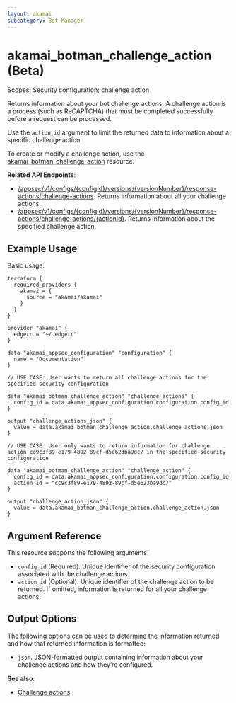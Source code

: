 ```yaml
---
layout: akamai
subcategory: Bot Manager
---
```


# akamai_botman_challenge_action (Beta)

Scopes: Security configuration; challenge action

Returns information about your bot challenge actions. A challenge action is a process (such as ReCAPTCHA) that must be completed successfully before a request can be processed.

Use the `action_id` argument to limit the returned data to information about a specific challenge action.

To create or modify a challenge action, use the [akamai_botman_challenge_action](../resources/akamai_botman_challenge_action) resource.

**Related API Endpoints**:

- [/appsec/v1/configs/{configId}/versions/{versionNumber}/response-actions/challenge-actions](https://techdocs.akamai.com/bot-manager/reference/get-challenge-actions-1). Returns information about all your challenge actions.
- [/appsec/v1/configs/{configId}/versions/{versionNumber}/response-actions/challenge-actions/{actionId}](https://techdocs.akamai.com/bot-manager/reference/get-challenge-action-1). Returns information about the specified challenge action.

## Example Usage

Basic usage:

```
terraform {
  required_providers {
    akamai = {
      source = "akamai/akamai"
    }
  }
}

provider "akamai" {
  edgerc = "~/.edgerc"
}

data "akamai_appsec_configuration" "configuration" {
  name = "Documentation"
}

// USE CASE: User wants to return all challenge actions for the specified security configuration

data "akamai_botman_challenge_action" "challenge_actions" {
  config_id = data.akamai_appsec_configuration.configuration.config_id
}

output "challenge_actions_json" {
  value = data.akamai_botman_challenge_action.challenge_actions.json
}

// USE CASE: User only wants to return information for challenge action cc9c3f89-e179-4892-89cf-d5e623ba9dc7 in the specified security configuration

data "akamai_botman_challenge_action" "challenge_action" {
  config_id = data.akamai_appsec_configuration.configuration.config_id
  action_id = "cc9c3f89-e179-4892-89cf-d5e623ba9dc7"
}

output "challenge_action_json" {
  value = data.akamai_botman_challenge_action.challenge_action.json
}
```

## Argument Reference

This resource supports the following arguments:

- `config_id` (Required). Unique identifier of the security configuration associated with the challenge actions.
- `action_id` (Optional). Unique identifier of the challenge action to be returned. If omitted, information is returned for all your challenge actions.

## Output Options

The following options can be used to determine the information returned and how that returned information is formatted:

- `json`. JSON-formatted output containing information about your challenge actions and how they’re configured.

**See also**:

- [Challenge actions](https://techdocs.akamai.com/bot-manager/docs/challenge-actions)
